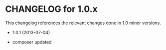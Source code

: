 CHANGELOG for 1.0.x
===================

This changelog references the relevant changes done in 1.0 minor versions.

* 1.0.1 (2013-07-04)

 * composer updated